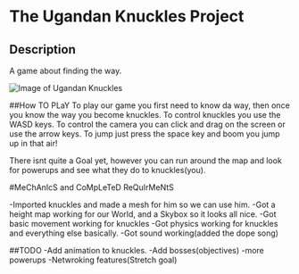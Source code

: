 # The Ugandan Knuckles Project

## Description
A game about finding the way.

![Image of Ugandan Knuckles](http://i0.kym-cdn.com/photos/images/newsfeed/001/330/335/b84.png)

##How TO PLaY
To play our game you first need to know da way, then once you know the way you become knuckles.
To control knuckles you use the WASD keys.
To control the camera you can click and drag on the screen or use the arrow keys.
To jump just press the space key and boom you jump up in that air!

There isnt quite a Goal yet, however you can run around the map and look for powerups and see what they do to knuckles(you).

#MeChAnIcS and CoMpLeTeD ReQuIrMeNtS

-Imported knuckles and made a mesh for him so we can use him.
-Got a height map working for our World, and a Skybox so it looks all nice.
-Got basic movement working for knuckles
-Got physics working for knuckles and everything else basically.
-Got sound working(added the dope song)

##TODO
-Add animation to knuckles.
-Add bosses(objectives)
-more powerups
-Netwroking features(Stretch goal)



